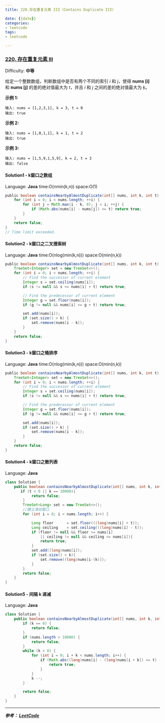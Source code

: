 ```yaml
---
title: 220.存在重复元素 III（Contains Duplicate III）

date: {{date}}
categories:
- leetcode
tags:
- leetcode

---
```

### [220\. 存在重复元素 III](https://leetcode-cn.com/problems/contains-duplicate-iii/)

Difficulty: **中等**


给定一个整数数组，判断数组中是否有两个不同的索引 _i_ 和 _j_，使得 **nums [i]** 和 **nums [j]** 的差的绝对值最大为 _t_，并且 _i_ 和 _j_ 之间的差的绝对值最大为 _ķ_。

**示例 1:**

```
输入: nums = [1,2,3,1], k = 3, t = 0
输出: true
```

**示例 2:**

```
输入: nums = [1,0,1,1], k = 1, t = 2
输出: true
```

**示例 3:**

```
输入: nums = [1,5,9,1,5,9], k = 2, t = 3
输出: false
```


#### Solution1 - k窗口之数组

Language: **Java**
time:O(nmin(k,n)) space:O(1)
```java
​public boolean containsNearbyAlmostDuplicate(int[] nums, int k, int t) {
    for (int i = 0; i < nums.length; ++i) {
        for (int j = Math.max(i - k, 0); j < i; ++j) {
            if (Math.abs(nums[i] - nums[j]) <= t) return true;
        }
    }
    return false;
}
// Time limit exceeded.

```

#### Solution2 - k窗口之二叉搜索树

Language: **Java**
time:O(nlog(min(k,n))) space:O(min(n,k))
```java
​public boolean containsNearbyAlmostDuplicate(int[] nums, int k, int t) {
    TreeSet<Integer> set = new TreeSet<>();
    for (int i = 0; i < nums.length; ++i) {
        // Find the successor of current element
        Integer s = set.ceiling(nums[i]);
        if (s != null && s <= nums[i] + t) return true;

        // Find the predecessor of current element
        Integer g = set.floor(nums[i]);
        if (g != null && nums[i] <= g + t) return true;

        set.add(nums[i]);
        if (set.size() > k) {
            set.remove(nums[i - k]);
        }
    }
    return false;
}
```

#### Solution3 - k窗口之桶排序

Language: **Java**
time:O(nlog(min(k,n))) space:O(min(n,k))
```java
​public boolean containsNearbyAlmostDuplicate(int[] nums, int k, int t) {
    TreeSet<Integer> set = new TreeSet<>();
    for (int i = 0; i < nums.length; ++i) {
        // Find the successor of current element
        Integer s = set.ceiling(nums[i]);
        if (s != null && s <= nums[i] + t) return true;

        // Find the predecessor of current element
        Integer g = set.floor(nums[i]);
        if (g != null && nums[i] <= g + t) return true;

        set.add(nums[i]);
        if (set.size() > k) {
            set.remove(nums[i - k]);
        }
    }
    return false;
}
```

#### Solution4 - k窗口之散列表

Language: **Java**

```java
class Solution {
    public boolean containsNearbyAlmostDuplicate(int[] nums, int k, int t) {
       if (t < 0 || k == 10000){
            return false;
        }
        TreeSet<Long> set = new TreeSet<>();
        //建立滑动窗口
        for (int i = 0; i < nums.length; i++) {

            Long floor      = set.floor(((long)nums[i] + t));
            Long ceiling    = set.ceiling(((long)nums[i] - t));
            if (floor != null && floor >= nums[i]
                || ceiling != null && ceiling <= nums[i]){
                return true;
            }
            set.add((long)nums[i]);
            if (set.size() > k){
                set.remove((long)nums[i-(k)]);
            }
        }
        return false;
    }
}
```



#### Solution5 - 间隔 k 递减

Language: **Java**
```java
class Solution {
    public boolean containsNearbyAlmostDuplicate(int[] nums, int k, int t) {
        if (k == 0) {
            return false;
        }
        if (nums.length > 10000) {
            return false;
        }
        while (k > 0) {
            for (int i = 0; i + k < nums.length; i++) {
                if (Math.abs((long)nums[i] - (long)nums[i + k]) <= t) {
                    return true;
                }
            }
            k --;
        }

        return false;
    }
}
```


---
***参考：
[LeetCode](https://leetcode-cn.com/problems/contains-duplicate-iii/solution/cun-zai-zhong-fu-yuan-su-iii-by-leetcode/)***
